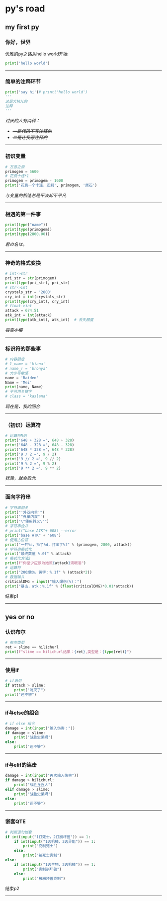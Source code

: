 # py's road

## my first py

### 你好，世界
优雅的py之路从hello world开始
```python
print('hello world')
```

---

### 简单的注释环节
```python
print('say hi')# print('hello world')
'''
这是大块儿的
注释
'''
```
_讨厌的人有两种：_
* _~~一是代码不写注释的~~_
* _~~二是让我写注释的~~_

---

### 初识变量
```python
# 万恶之源
primogem = 5600
# 花费十连*1
primogem = primogem - 1600
print('花费一个十连，还剩', primogem, '原石')
```
*与变量的相逢总是平淡却不平凡*

---

### 相遇的第一件事
```python
print(type("name"))
print(type(primogem))
print(type(2800.00))
```
*君の名は。*

---

### 神奇的格式变换
```python
# int->str
pri_str = str(primogem)
print(type(pri_str), pri_str)
# str->int
crystals_str = '2800'
cry_int = int(crystals_str)
print(type(cry_int), cry_int)
# float->int
attack = 674.51
atk_int = int(attack)
print(type(atk_int), atk_int)  # 丢失精度
```
*~~百变小樱~~*

---

### 标识符的那些事
```python
# 内容限定
# 1_name = 'kiana'
# name_! = 'bronya'
# 大小写敏感
name = 'Raiden'
Name = 'Mei'
print(name, Name)
# 不可用关键字
# class = 'kaslana'
```
*现在是，我的回合*

---

### （初识）运算符
```python
# 运算符N则
print('648 + 328 =', 648 + 328)
print('648 - 328 =', 648 - 328)
print('648 * 328 =', 648 * 328)
print('9 / 2 =', 9 / 2)
print('9 // 2 =', 9 // 2)
print('9 % 2 =', 9 % 2)
print('9 ** 2 =', 9 ** 2)
```
*犹豫，就会败北*

---

### 面向字符串
```python
# 字符串相关
print("'外双内单'")
print('"外单内双"')
print("\"使用转义\"")
# 字符串合并
# print("base ATK"+ 608) --error
print("base ATK" + "608")
# 使用占位符
print("一共%s，抽了%d，打出了%f" % (primogem, 2800, attack))
# 字符串格式化
print("最终数值 %.0f" % attack)
# 格式化方法2
print(f"你至少应该为她流{attack}滴眼泪")
# 运算符
print("200爆伤，黄字：%.1f" % (attack*2))
# 数据输入
criticalDMG = input("输入爆伤(%)：")
print("暴击，atk：%.1f" % (float(criticalDMG)*0.01*attack))
```
结束p1

---

## yes or no

### 认识布尔
```python
# 布尔类型
ret = slime == hilichurl
print(f"slime == hilichurl结果：{ret},类型是：{type(ret)}")

```

---

### 使用if
```python
# if语句
if attack > slime:
    print("消灭了")
print("还不够")
```

---

### if与else的组合
```python
# if else 组合
damage = int(input("输入伤害："))
if damage > slime:
    print("战胜史莱姆")
else:
    print("还不够")
```

---

### if与elif的连击
```python
damage = int(input("再次输入伤害"))
if damage > hilichurl:
    print("战胜丘丘人")
elif damage > slime:
    print("战胜史莱姆")
else:
    print("还不够")
```

---

### 嵌套QTE
```python
# 判断语句嵌套
if int(input("1打死士，2打崩坏兽")) == 1:
    if int(input("1选机械，2选异能")) == 1:
        print("克制死士")
    else:
        print("被死士克制")
else:
    if int(input("1选生物，2选机械")) == 1:
        print("克制崩坏兽")
    else:
        print("被崩坏兽克制")
```
结束p2

---

